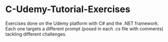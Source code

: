 # C-Udemy-Tutorial-Exercises
Exercises done on the Udemy platform with C# and the .NET framework.
Each one targets a different prompt (posed in each .cs file with comments) tackling different challenges.
